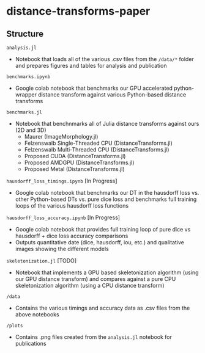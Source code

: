 # distance-transforms-paper

## Structure
`analysis.jl`
- Notebook that loads all of the various .csv files from the `/data/*` folder and prepares figures and tables for analysis and publication

`benchmarks.ipynb`
- Google colab notebook that benchmarks our GPU accelerated python-wrapper distance transform against various Python-based distance transforms

`benchmarks.jl`
- Notebook that benchnmarks all of Julia distance transforms against ours (2D and 3D)
  - Maurer (ImageMorphology.jl)
  - Felzenswalb Single-Threaded CPU (DistanceTransforms.jl)
  - Felzenswalb Multi-Threaded CPU (DistanceTransforms.jl)
  - Proposed CUDA (DistanceTransforms.jl)
  - Proposed AMDGPU (DistanceTransforms.jl)
  - Proposed Metal (DistanceTransforms.jl)

`hausdorff_loss_timings.ipynb` [In Progress]
- Google colab notebook that benchmarks our DT in the hausdorff loss vs. other Python-based DTs vs. pure dice loss and benchmarks full training loops of the various hausdorff loss functions

`hausdorff_loss_accuracy.ipynb` [In Progress]
- Google colab notebook that provides full training loop of pure dice vs hausdorff + dice loss accuracy comparisons
- Outputs quantitative date (dice, hausdorff, iou, etc.) and qualitative images showing the different models

`skeletonization.jl` [TODO]
- Notebook that implements a GPU based skeletonization algorithm (using our GPU distance transform) and compares against a pure CPU skeletonization algorithm (using a CPU distance transform)

`/data`
- Contains the various timings and accuracy data as .csv files from the above notebooks

`/plots`
- Contains .png files created from the `analysis.jl` notebook for publications

